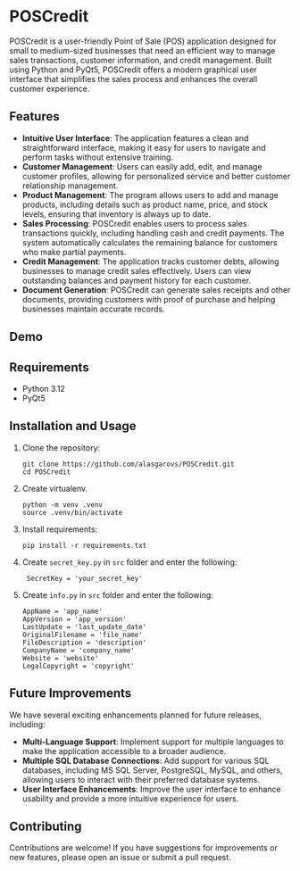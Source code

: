 # POSCredit

POSCredit is a user-friendly Point of Sale (POS) application designed for small to medium-sized businesses that need an efficient way to manage sales transactions, customer information, and credit management. Built using Python and PyQt5, POSCredit offers a modern graphical user interface that simplifies the sales process and enhances the overall customer experience.

## Features

- **Intuitive User Interface**: The application features a clean and straightforward interface, making it easy for users to navigate and perform tasks without extensive training.
- **Customer Management**: Users can easily add, edit, and manage customer profiles, allowing for personalized service and better customer relationship management.
- **Product Management**: The program allows users to add and manage products, including details such as product name, price, and stock levels, ensuring that inventory is always up to date.
- **Sales Processing**: POSCredit enables users to process sales transactions quickly, including handling cash and credit payments. The system automatically calculates the remaining balance for customers who make partial payments.
- **Credit Management**: The application tracks customer debts, allowing businesses to manage credit sales effectively. Users can view outstanding balances and payment history for each customer.
- **Document Generation**: POSCredit can generate sales receipts and other documents, providing customers with proof of purchase and helping businesses maintain accurate records.

## Demo
   

## Requirements

- Python 3.12
- PyQt5

## Installation and Usage

1. Clone the repository:
   ```console
   git clone https://github.com/alasgarovs/POSCredit.git
   cd POSCredit
   ```
   
2. Create virtualenv.
   ```console
   python -m venv .venv
   source .venv/bin/activate
   ```
   
3. Install requirements:
   ```console
   pip install -r requirements.txt
   ```
   
4. Create `secret_key.py` in `src` folder and enter the following:
   ```console
    SecretKey = 'your_secret_key'
   ```
   
5. Create `info.py` in `src` folder and enter the following:
   ```console
   AppName = 'app_name'
   AppVersion = 'app_version'
   LastUpdate = 'last_update_date'
   OriginalFilename = 'file_name'
   FileDescription = 'description'
   CompanyName = 'company_name'
   Website = 'website'
   LegalCopyright = 'copyright'
   ```
      
   
## Future Improvements

We have several exciting enhancements planned for future releases, including:

- **Multi-Language Support**: Implement support for multiple languages to make the application accessible to a broader audience.
- **Multiple SQL Database Connections**: Add support for various SQL databases, including MS SQL Server, PostgreSQL, MySQL, and others, allowing users to interact with their preferred database systems.
- **User Interface Enhancements**: Improve the user interface to enhance usability and provide a more intuitive experience for users.


## Contributing

Contributions are welcome! If you have suggestions for improvements or new features, please open an issue or submit a pull request.
